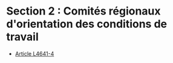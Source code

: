# Section 2 : Comités régionaux d'orientation des conditions de travail

* [Article L4641-4](./LEGIARTI000031073375.md)
